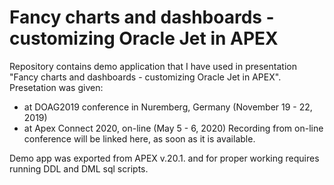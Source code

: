 # Fancy charts and dashboards - customizing Oracle Jet in APEX

Repository contains demo application that I have used in presentation "Fancy charts and dashboards - customizing Oracle Jet in APEX".
Presetation was given:
- at DOAG2019 conference in Nuremberg, Germany (November 19 - 22, 2019)
- at Apex Connect 2020, on-line (May 5 - 6, 2020) 
Recording from on-line conference will be linked here, as soon as it is available.

Demo app was exported from APEX v.20.1. and for proper working requires running DDL and DML sql scripts. 
